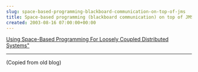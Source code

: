 ```yaml
---  
slug: space-based-programming-blackboard-communication-on-top-of-jms
title: Space-based programming (blackboard communication) on top of JMS
created: 2003-08-16 07:00:00+00:00
---  
```


[Using Space-Based Programming
For Loosely Coupled Distributed Systems"](https://web.archive.org/web/20060724135757/http://www.teknirvana.com/internal_documents/Spaces.pdf)


* * *


(Copied from old blog)

